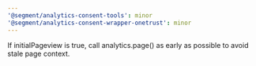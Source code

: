 ```yaml
---
'@segment/analytics-consent-tools': minor
'@segment/analytics-consent-wrapper-onetrust': minor
---
```


If initialPageview is true, call analytics.page() as early as possible to avoid stale page context.
